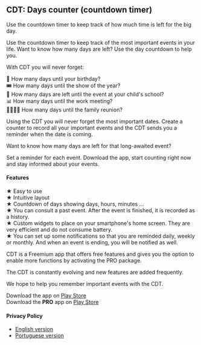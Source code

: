 ## CDT: Days counter (countdown timer)

Use the countdown timer to keep track of how much time is left for the big day.  
  
Use the countdown timer to keep track of the most important events in your life. Want to know how many days are left? Use the day countdown to help you.  

With CDT you will never forget:  

🎂 How many days until your birthday?  
🎟 How many days until the show of the year?  
👶 How many days are left until the event at your child's school?  
📊 How many days until the work meeting?  
👨‍👩‍👧‍👦 How many days until the family reunion?  

Using the CDT you will never forget the most important dates. Create a counter to record all your important events and the CDT sends you a reminder when the date is coming.  

Want to know how many days are left for that long-awaited event?  

Set a reminder for each event. Download the app, start counting right now and stay informed about your events.  

#### Features 

 ★ Easy to use  
 ★ Intuitive layout  
 ★ Countdown of days showing days, hours, minutes ...  
 ★ You can consult a past event. After the event is finished, it is recorded as a history.  
 ★ Custom widgets to place on your smartphone's home screen. They are very efficient and do not consume battery.  
 ★ You can set up some notifications so that you are reminded daily, weekly or monthly. And when an event is ending, you will be notified as well.  

CDT is a Freemium app that offers free features and gives you the option to enable more functions by activating the PRO package.  

The CDT is constantly evolving and new features are added frequently.  

We hope to help you remember important events with the CDT.  

Download the app on [Play Store](https://play.google.com/store/apps/details?id=tech.tcsolution.cdt)  
Download the **PRO** app on [Play Store](https://play.google.com/store/apps/details?id=tech.tcsolution.cdt.pro)  

#### Privacy Policy

* [English version](../privacyPolicy/cdt/privacy_policy-en.md)  
* [Portuguese version](../privacyPolicy/cdt/privacy_policy-pt.md)  